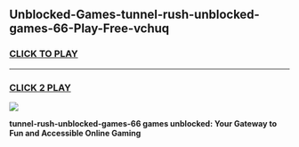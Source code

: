 
## Unblocked-Games-tunnel-rush-unblocked-games-66-Play-Free-vchuq
<h3>
<a href="https://premium76.site?title=tunnel-rush-unblocked-games-66&ref=24M">CLICK TO PLAY</a></h3>
<hr>

<h3>
<a href="https://premium76.site?title=tunnel-rush-unblocked-games-66&ref=24M">CLICK 2 PLAY</a>
  
</h3>

<a href="https://premium76.site?title=tunnel-rush-unblocked-games-66&ref=24M"><img src="https://clearcache.store/games.png"></a>


**tunnel-rush-unblocked-games-66 games unblocked: Your Gateway to Fun and Accessible Online Gaming**
